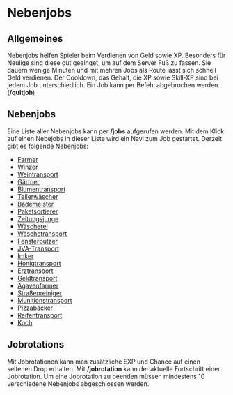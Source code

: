 # Nebenjobs

## Allgemeines
Nebenjobs helfen Spieler beim Verdienen von Geld sowie XP. Besonders für Neulige sind diese gut geeinget, um auf dem Server Fuß zu fassen.
Sie dauern wenige Minuten und mit mehren Jobs als Route lässt sich schnell Geld verdienen.
Der Cooldown, das Gehalt, die XP sowie Skill-XP sind bei jedem Job unterschiedlich.
Ein Job kann per Befehl abgebrochen werden. (**/quitjob**)

## Nebenjobs
Eine Liste aller Nebenjobs kann per **/jobs** aufgerufen werden.
Mit dem Klick auf einen Nebejobs in dieser Liste wird ein Navi zum Job gestartet.
Derzeit gibt es folgende Nebenjobs:

* [Farmer](farmer.md)
* [Winzer](winzer.md)
* [Weintransport](weintransport.md)
* [Gärtner](gärtner.md)
* [Blumentransport](blumentransport.md)
* [Tellerwäscher](tellerwäscher.md)
* [Bademeister](bademeister.md)
* [Paketsortierer](paketsortier.md)
* [Zeitungsjunge](zeitungsjunge.md)
* [Wäscherei](wäscherei.md)
* [Wäschetransport](wäschetransport.md)
* [Fensterputzer](fensterputzer.md)
* [JVA-Transport](jvatransport.md)
* [Imker](imker.md)
* [Honigtransport](honigtransport.md)
* [Erztransport](erztransport.md)
* [Geldtransport](geldtransport.md)
* [Agavenfarmer](agavenfarmerer.md)
* [Straßenreiniger](straßenreiniger.md)
* [Munitionstransport](munitionstransport.md)
* [Pizzabäcker](pizzabäcker.md)
* [Reifentransport](reifentransport.md)
* [Koch](koch.md)

## Jobrotations
Mit Jobrotationen kann man zusätzliche EXP und Chance auf einen seltenen Drop erhalten. 
Mit **/jobrotation** kann der aktuelle Fortschritt einer Jobrotation.
Um eine Jobrotation zu beenden müssen mindestens 10 verschiedene Nebenjobs abgeschlossen werden.





